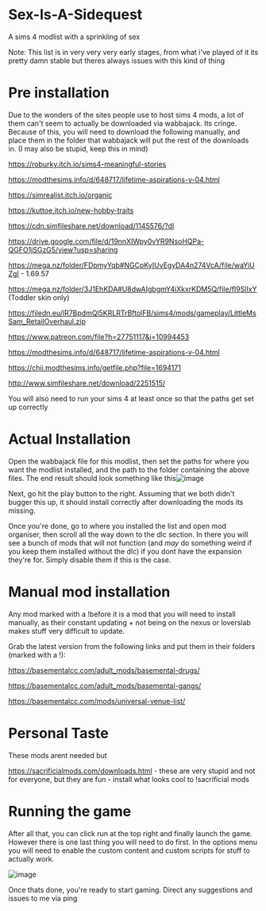 # Sex-Is-A-Sidequest
A sims 4 modlist with a sprinkling of sex

Note: This list is in very very very early stages, from what i've played of it its pretty damn stable but theres always issues with this kind of thing
# Pre installation
Due to the wonders of the sites people use to host sims 4 mods, a lot of them can't seem to actually be downloaded via wabbajack. Its cringe. Because of this, you will need to download the following manually, and place them in the folder that wabbajack will put the rest of the downloads in. (I may also be stupid, keep this in mind)

https://roburky.itch.io/sims4-meaningful-stories

https://modthesims.info/d/648717/lifetime-aspirations-v-04.html

https://simrealist.itch.io/organic

https://kuttoe.itch.io/new-hobby-traits

https://cdn.simfileshare.net/download/1145576/?dl

https://drive.google.com/file/d/19nnXIWpy0vYR9NsoHQPa-QGFO1jSGzG5/view?usp=sharing

https://mega.nz/folder/FDpmyYqb#NGCpKyIUvEgyDA4n274VcA/file/waYiUZgI - 1.69.57

https://mega.nz/folder/3J1EhKDA#U8dwAIgbgmY4iXkxrKDM5Q/file/fI9SlIxY (Toddler skin only)

https://filedn.eu/lR7BpdmQl5KRLRTrBftolFB/sims4/mods/gameplay/LittleMsSam_RetailOverhaul.zip

https://www.patreon.com/file?h=27751117&i=10994453

https://modthesims.info/d/648717/lifetime-aspirations-v-04.html

https://chii.modthesims.info/getfile.php?file=1694171

http://www.simfileshare.net/download/2251515/

You will also need to run your sims 4 at least once so that the paths get set up correctly

# Actual Installation

Open the wabbajack file for this modlist, then set the paths for where you want the modlist installed, and the path to the folder containing the above files. The end result should look something like this![image](https://user-images.githubusercontent.com/44416823/178158104-e17e8c3f-389f-436a-9950-a5493881ca34.png)

Next, go hit the play button to the right. Assuming that we both didn't bugger this up, it should install correctly after downloading the mods its missing.

Once you're done, go to where you installed the list and open mod organiser, then scroll all the way down to the dlc section. In there you will see a bunch of mods that will not function (and *may* do something weird if you keep them installed without the dlc) if you dont have the expansion they're for. Simply disable them if this is the case.

# Manual mod installation

Any mod marked with a !before it is a mod that you will need to install manually, as their constant updating + not being on the nexus or loverslab makes stuff very difficult to update.

Grab the latest version from the following links and put them in their folders (marked with a !):

https://basementalcc.com/adult_mods/basemental-drugs/

https://basementalcc.com/adult_mods/basemental-gangs/

https://basementalcc.com/mods/universal-venue-list/

# Personal Taste

These mods arent needed but 

https://sacrificialmods.com/downloads.html - these are very stupid and not for everyone, but they are fun - install what looks cool to !sacrificial mods

# Running the game

After all that, you can click run at the top right and finally launch the game. However there is one last thing you will need to do first. In the options menu you will need to enable the custom content and custom scripts for stuff to actually work.

![image](https://user-images.githubusercontent.com/44416823/177168780-cbfd74b8-831a-4ff8-bd6e-6db6f1a641d5.png)

Once thats done, you're ready to start gaming. Direct any suggestions and issues to me via ping

